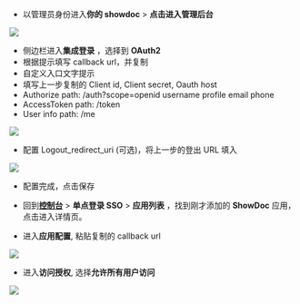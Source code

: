 <IntegrationDetailCard :title="`在 showDoc 中配置 SSO 登录`">

- 以管理员身份进入**你的 showdoc** > **点击进入管理后台**

![](~@imagesZhCn/integration/showDoc/2-1.png)

- 侧边栏进入**集成登录** ，选择到 **OAuth2**
- 根据提示填写 callback url，并复制
- 自定义入口文字提示
- 填写上一步复制的 Client id, Client secret, Oauth host
- Authorize path: /auth?scope=openid username profile email phone
- AccessToken path: /token
- User info path: /me

![](~@imagesZhCn/integration/showDoc/2-2.png)

- 配置 Logout_redirect_uri (可选)，将上一步的登出 URL 填入

![](~@imagesZhCn/integration/showDoc/2-5.png)

- 配置完成，点击保存

- 回到[**控制台**](https://console.genauth.ai) > **单点登录 SSO** > **应用列表** ，找到刚才添加的 **ShowDoc** 应用，点击进入详情页。
- 进入**应用配置**, 粘贴复制的 callback url

![](~@imagesZhCn/integration/showDoc/2-3.png)

- 进入**访问授权**, 选择**允许所有用户访问**

![](~@imagesZhCn/integration/showDoc/2-4.png)

</IntegrationDetailCard>
